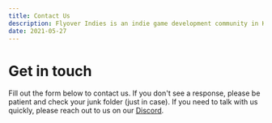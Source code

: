 ```yaml
---
title: Contact Us
description: Flyover Indies is an indie game development community in Kansas City in Midwest region. Join us for events and to connect with game developers in the area.
date: 2021-05-27
---
```


# Get in touch

Fill out the form below to contact us. If you don't see a response, please be patient and check your junk folder (just in case). If you need to talk with us quickly, please reach out to us on our [Discord](https://discord.gg/8JdcrkR).
